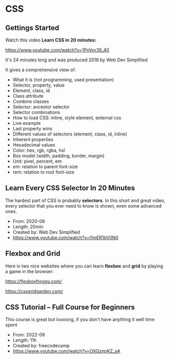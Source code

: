# CSS

## Gettings Started

Watch this video **Learn CSS in 20 minutes:**

https://www.youtube.com/watch?v=1PnVor36_40

It's 24 minutes long and was produced 2018 by Web Dev Simplified

It gives a comprehensive view of:
- What it is (not programming, used presentation)
- Selector, property, value
- Element, class, id 
- Class attribute
- Combine classes
- Selector: ancestor selector
- Selector combinations
- How to load CSS: inline, style element, external css
- Live example
- Last property wins
- Different values of selectors (element, class, id, inline)
- Inherent properties
- Hexadecimal values
- Color: hex, rgb, rgba, hsl
- Box model (width, padding, border, margin)
- Unit: pixel, percent, em 
- em: relation to parent font-size
- rem: relation to root font-size

## Learn Every CSS Selector In 20 Minutes

The hardest part of CSS is probably **selectors**. In this short and great video, every selector that you ever need to know is shown, even some advanced ones.

- From: 2020-06
- Length: 20min
- Created by: Web Dev Simplified
- https://www.youtube.com/watch?v=l1mER1bV0N0

## Flexbox and Grid

Here is two nice websites where you can learn **flexbox** and **grid** by playing a game in the browser:

https://flexboxfroggy.com/

https://cssgridgarden.com/

## CSS Tutorial – Full Course for Beginners

This course is great but loooong, if you don't have anything it well time spent

- From: 2022-09
- Length: 11h 
- Created by: freecodecamp
- https://www.youtube.com/watch?v=OXGznpKZ_sA
